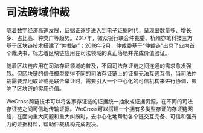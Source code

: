 # 司法跨域仲裁

随着数字经济高速发展，证据正逐步进入到电子证据时代，呈现出数量多、增长多、占比高、种类广等趋势。2017年，微众银行联合仲裁委、杭州亦笔科技三方基于区块链技术搭建了“仲裁链”；2018年2月，仲裁委基于“仲裁链”出具了业内首个裁决书，标志着区块链应用在司法领域的真正落地并完成价值验证。

随着区块链应用在司法存证领域的普及，不同司法存证链之间连通的需求愈发强烈。但区块链的信任模型使得不同的司法存证链上的证据无法互通互信，当司法仲裁需要异地取证或是联合举证时，需要引入一个中心化的可信机构来进行协调，影响了区块链的实用价值。

WeCross跨链技术可以将各家存证链的证据统一抽象成证据资源，在不同的司法存证链之间可信地传输证据。WeCross可以搭建一个拥有多类型存证的存证链网络，在面向重大问题和重大纠纷时，去中心化地帮助各个链交互完备、可信和强有力的证据材料，帮助仲裁机构完成裁决。

